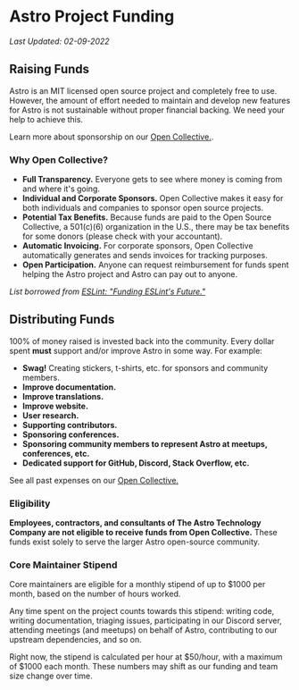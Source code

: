 # Astro Project Funding

_Last Updated: 02-09-2022_

## Raising Funds

Astro is an MIT licensed open source project and completely free to use. However, the amount of effort needed to maintain and develop new features for Astro is not sustainable without proper financial backing. We need your help to achieve this.

Learn more about sponsorship on our [Open Collective.](https://opencollective.com/astrodotbuild).

### Why Open Collective?

- **Full Transparency.** Everyone gets to see where money is coming from and where it's going.
- **Individual and Corporate Sponsors.** Open Collective makes it easy for both individuals and companies to sponsor open source projects.
- **Potential Tax Benefits.** Because funds are paid to the Open Source Collective, a 501(c)(6) organization in the U.S., there may be tax benefits for some donors (please check with your accountant).
- **Automatic Invoicing.** For corporate sponsors, Open Collective automatically generates and sends invoices for tracking purposes.
- **Open Participation.** Anyone can request reimbursement for funds spent helping the Astro project and Astro can pay out to anyone.

_List borrowed from [ESLint: "Funding ESLint's Future."](https://eslint.org/blog/2019/02/funding-eslint-future)_

## Distributing Funds

100% of money raised is invested back into the community. Every dollar spent **must** support and/or improve Astro in some way. For example:

- **Swag!** Creating stickers, t-shirts, etc. for sponsors and community members.
- **Improve documentation.**
- **Improve translations.**
- **Improve website.**
- **User research.**
- **Supporting contributors.**
- **Sponsoring conferences.**
- **Sponsoring community members to represent Astro at meetups, conferences, etc.**
- **Dedicated support for GitHub, Discord, Stack Overflow, etc.**

See all past expenses on our [Open Collective.](https://opencollective.com/astrodotbuild)

### Eligibility

**Employees, contractors, and consultants of The Astro Technology Company are not eligible to receive funds from Open Collective.** These funds exist solely to serve the larger Astro open-source community.

### Core Maintainer Stipend

Core maintainers are eligible for a monthly stipend of up to $1000 per month, based on the number of hours worked.

Any time spent on the project counts towards this stipend: writing code, writing documentation, triaging issues, participating in our Discord server, attending meetings (and meetups) on behalf of Astro, contributing to our upstream dependencies, and so on.

Right now, the stipend is calculated per hour at $50/hour, with a maximum of $1000 each month. These numbers may shift as our funding and team size change over time.
